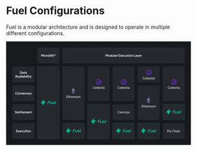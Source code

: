 # Fuel Configurations

Fuel is a modular architecture and is designed to operate in multiple different configurations.

![image of fuel running in different configurations across consensus, settlmenent, data availability, and execution](../../images/configs.png)